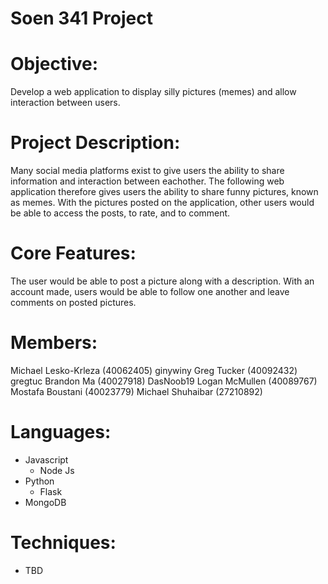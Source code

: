 # Soen 341 Project

# Objective:
Develop a web application to display silly pictures (memes) and allow interaction between users.

# Project Description:
Many social media platforms exist to give users the ability to share information and interaction between eachother. The following web application therefore gives users the ability to share funny pictures, known as memes. With the pictures posted on the application, other users would be able to access the posts, to rate, and to comment.

# Core Features:
The user would be able to post a picture along with a description. With an account made, users would be able to follow one another and leave comments on posted pictures.

# Members:
Michael Lesko-Krleza (40062405) ginywiny
Greg Tucker (40092432) gregtuc
Brandon Ma (40027918) DasNoob19
Logan McMullen (40089767)  
Mostafa Boustani (40023779)
Michael Shuhaibar (27210892)  

# Languages:
- Javascript
	- Node Js
- Python 
	- Flask
- MongoDB

# Techniques:
- TBD
